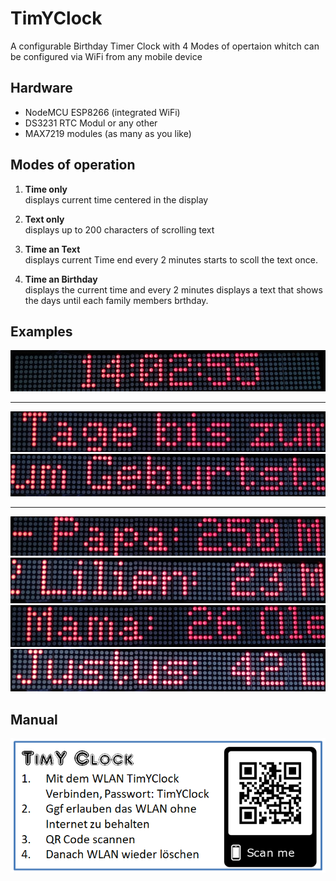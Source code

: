 # TimYClock
A configurable Birthday Timer Clock with 4 Modes of opertaion whitch can be configured via WiFi from any mobile device

## Hardware

- NodeMCU ESP8266 (integrated WiFi)
- DS3231 RTC Modul or any other
- MAX7219 modules (as many as you like)

## Modes of operation
1. **Time only** <br> displays current time centered in the display 

2. **Text only** <br> displays up to 200 characters of scrolling text

3. **Time an Text** <br> displays current Time end every 2 minutes starts to scoll the text once. 

4. **Time an Birthday** <br> displays the current time and every 2 minutes displays a text that shows the days until each family members brthday. 


## Examples
![02](samples/02.jpg)
<hr>

![03](samples/03.jpg)
![04](samples/04.jpg)
<hr>

![05](samples/05.jpg)
![01](samples/01.jpg)
![06](samples/06.jpg)
![07](samples/07.jpg)

## Manual
![](label.png)